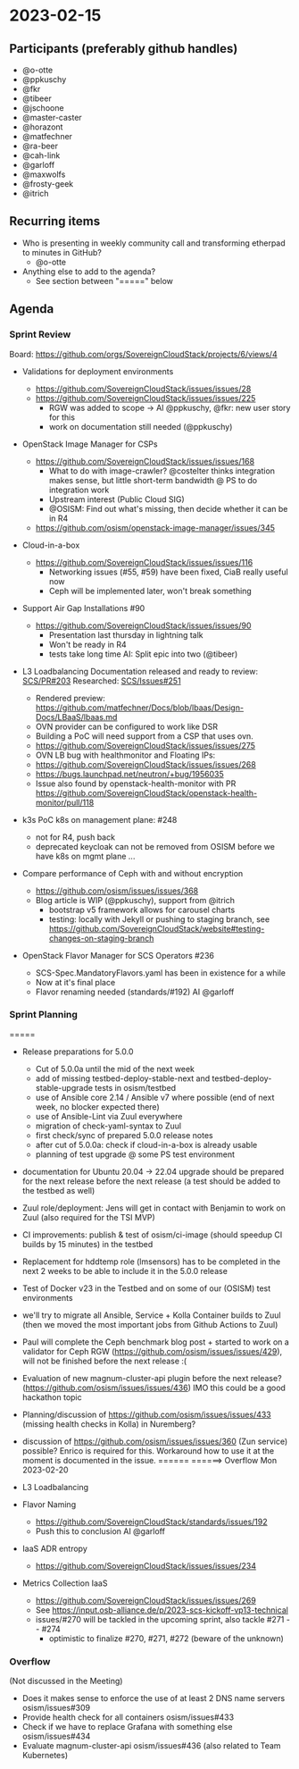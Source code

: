 # 2023-02-15

## Participants (preferably github handles)

* @o-otte
* @ppkuschy
* @fkr
* @tibeer
* @jschoone
* @master-caster
* @horazont
* @matfechner
* @ra-beer
* @cah-link
* @garloff
* @maxwolfs
* @frosty-geek
* @itrich

## Recurring items

* Who is presenting in weekly community call and transforming etherpad to minutes in GitHub?
  * @o-otte
* Anything else to add to the agenda?
  * See section between "=====" below

## Agenda

### Sprint Review

Board: https://github.com/orgs/SovereignCloudStack/projects/6/views/4

* Validations for deployment environments
  * https://github.com/SovereignCloudStack/issues/issues/28
  * https://github.com/SovereignCloudStack/issues/issues/225
    - RGW was added to scope -> AI @ppkuschy, @fkr: new user story for this
    - work on documentation still needed (@ppkuschy)

* OpenStack Image Manager for CSPs
  * https://github.com/SovereignCloudStack/issues/issues/168
    - What to do with image-crawler? @costelter thinks integration makes sense, but little short-term bandwidth @ PS to do integration work
    - Upstream interest (Public Cloud SIG)
    - @OSISM: Find out what's missing, then decide whether it can be in R4
  * https://github.com/osism/openstack-image-manager/issues/345

* Cloud-in-a-box
  * https://github.com/SovereignCloudStack/issues/issues/116
    - Networking issues (#55, #59) have been fixed, CiaB really useful now
    - Ceph will be implemented later, won't break something

* Support Air Gap Installations #90
  * https://github.com/SovereignCloudStack/issues/issues/90
    - Presentation last thursday in lightning talk
    - Won't be ready in R4
    - tests take long time
    AI: Split epic into two (@tibeer)

* L3 Loadbalancing
Documentation released and ready to review: 
[SCS/PR#203](https://github.com/SovereignCloudStack/standards/pull/203/files)
Researched: [SCS/Issues#251](https://github.com/SovereignCloudStack/issues/issues/251)
  * Rendered preview: https://github.com/matfechner/Docs/blob/lbaas/Design-Docs/LBaaS/lbaas.md
  * OVN provider can be configured to work like DSR
  * Building a PoC will need support from a CSP that uses ovn.
  * https://github.com/SovereignCloudStack/issues/issues/275
  * OVN LB bug with healthmonitor and Floating IPs:
  * https://github.com/SovereignCloudStack/issues/issues/268
  * https://bugs.launchpad.net/neutron/+bug/1956035
  * Issue also found by openstack-health-monitor with PR https://github.com/SovereignCloudStack/openstack-health-monitor/pull/118

* k3s PoC k8s on management plane: #248
  * not for R4, push back
  * deprecated keycloak can not be removed from OSISM before we have k8s on mgmt plane ...

* Compare performance of Ceph with and without encryption
  * https://github.com/osism/issues/issues/368
  * Blog article is WIP (@ppkuschy), support from @itrich
    - bootstrap v5 framework allows for carousel charts
    - testing: locally with Jekyll or pushing to staging branch, see https://github.com/SovereignCloudStack/website#testing-changes-on-staging-branch


* OpenStack Flavor Manager for SCS Operators #236
  * SCS-Spec.MandatoryFlavors.yaml has been in existence for a while
  * Now at it's final place
  * Flavor renaming needed (standards/#192) AI @garloff 

### Sprint Planning

=====
* Release preparations for 5.0.0
  * Cut of 5.0.0a until the mid of the next week
  * add of missing testbed-deploy-stable-next and testbed-deploy-stable-upgrade tests in osism/testbed
  * use of Ansible core 2.14 / Ansible v7 where possible (end of next week, no blocker expected there)
  * use of Ansible-Lint via Zuul everywhere
  * migration of check-yaml-syntax to Zuul
  * first check/sync of prepared 5.0.0 release notes
  * after cut of 5.0.0a: check if cloud-in-a-box is already usable
  * planning of test upgrade @ some PS test environment
* documentation for Ubuntu 20.04 -> 22.04 upgrade should be prepared for the next release before the next release (a test should be added to the testbed as well)
* Zuul role/deployment: Jens will get in contact with Benjamin to work on Zuul (also required for the TSI MVP)
* CI improvements: publish & test of osism/ci-image (should speedup CI builds by 15 minutes) in the testbed
* Replacement for hddtemp role (lmsensors) has to be completed in the next 2 weeks to be able to include it in the 5.0.0 release
* Test of Docker v23 in the Testbed and on some of our (OSISM) test environments
* we'll try to migrate all Ansible, Service + Kolla Container builds to Zuul (then we moved the most important jobs from Github Actions to Zuul)
* Paul will complete the Ceph benchmark blog post + started to work on a validator for Ceph RGW (https://github.com/osism/issues/issues/429), will not be finished before the next release :(
* Evaluation of new magnum-cluster-api plugin before the next release? (https://github.com/osism/issues/issues/436) IMO this could be a good hackathon topic
* Planning/discussion of https://github.com/osism/issues/issues/433 (missing health checks in Kolla) in Nuremberg?
* discussion of https://github.com/osism/issues/issues/360 (Zun service) possible? Enrico is required for this. Workaround how to use it at the moment is documented in the issue.
======
======> Overflow Mon 2023-02-20

* L3 Loadbalancing

* Flavor Naming
  * https://github.com/SovereignCloudStack/standards/issues/192
  * Push this to conclusion AI @garloff

* IaaS ADR entropy
  * https://github.com/SovereignCloudStack/issues/issues/234

* Metrics Collection IaaS 
  * https://github.com/SovereignCloudStack/issues/issues/269
  * See https://input.osb-alliance.de/p/2023-scs-kickoff-vp13-technical
  * issues/#270 will be tackled in the upcoming sprint, also tackle #271 -- #274
    - optimistic to finalize #270, #271, #272 (beware of the unknown)

### Overflow

(Not discussed in the Meeting)
* Does it makes sense to enforce the use of at least 2 DNS name servers osism/issues#309
* Provide health check for all containers osism/issues#433
* Check if we have to replace Grafana with something else osism/issues#434
* Evaluate magnum-cluster-api osism/issues#436 (also related to Team Kubernetes)

